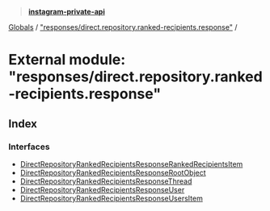 > **[instagram-private-api](../README.md)**

[Globals](../globals.md) / ["responses/direct.repository.ranked-recipients.response"](_responses_direct_repository_ranked_recipients_response_.md) /

# External module: "responses/direct.repository.ranked-recipients.response"

## Index

### Interfaces

* [DirectRepositoryRankedRecipientsResponseRankedRecipientsItem](../interfaces/_responses_direct_repository_ranked_recipients_response_.directrepositoryrankedrecipientsresponserankedrecipientsitem.md)
* [DirectRepositoryRankedRecipientsResponseRootObject](../interfaces/_responses_direct_repository_ranked_recipients_response_.directrepositoryrankedrecipientsresponserootobject.md)
* [DirectRepositoryRankedRecipientsResponseThread](../interfaces/_responses_direct_repository_ranked_recipients_response_.directrepositoryrankedrecipientsresponsethread.md)
* [DirectRepositoryRankedRecipientsResponseUser](../interfaces/_responses_direct_repository_ranked_recipients_response_.directrepositoryrankedrecipientsresponseuser.md)
* [DirectRepositoryRankedRecipientsResponseUsersItem](../interfaces/_responses_direct_repository_ranked_recipients_response_.directrepositoryrankedrecipientsresponseusersitem.md)